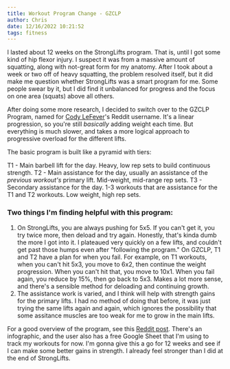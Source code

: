 ```yaml
---
title: Workout Program Change - GZCLP
author: Chris
date: 12/16/2022 10:21:52 
tags: fitness
---
```


I lasted about 12 weeks on the StrongLifts program. That is, until I got some kind of hip flexor injury. I suspect it was from a massive amount of squatting, along with not-great form for my anatomy. After I took about a week or two off of heavy squatting, the problem resolved itself, but it did make me question whether StrongLifts was a smart program for me. Some people swear by it, but I did find it unbalanced for progress and the focus on one area (squats) above all others.

After doing some more research, I decided to switch over to the GZCLP Program, named for [Cody LeFever](http://swoleateveryheight.blogspot.com/)'s Reddit username. It's a linear progression, so you're still *basically* adding weight each time. But everything is much slower, and takes a more logical approach to progressive overload for the different lifts.

The basic program is built like a pyramid with tiers:

T1 - Main barbell lift for the day. Heavy, low rep sets to build continuous strength.
T2 - Main assistance for the day, usually an assistance of the *previous workout's* primary lift. Mid-weight, mid-range rep sets.
T3 - Secondary assistance for the day. 1-3 workouts that are assistance for the T1 and T2 workouts. Low weight, high rep sets.

### Two things I'm finding helpful with this program:

1. On StrongLifts, you are always pushing for 5x5. If you can't get it, you try twice more, then deload and try again. Honestly, that's kinda dumb the more I got into it. I plateaued very quickly on a few lifts, and couldn't get past those humps even after "following the program." On GZCLP, T1 and T2 have a plan for when you fail. For example, on T1 workouts, when you can't hit 5x3, you move to 6x2, then continue the weight progression. When you can't hit that, you move to 10x1. When you fail again, you reduce by 15%, then go back to 5x3. Makes a lot more sense, and there's a sensible method for deloading and continuing growth.
2. The assistance work is varied, and I think will help with strength gains for the primary lifts. I had no method of doing that before, it was just trying the same lifts again and again, which ignores the possibility that some assitance muscles are too weak for me to grow in the main lifts.

For a good overview of the program, see this [Reddit post](https://www.reddit.com/r/Fitness/comments/6pjiwd/heres_a_quick_summary_of_the_gzclp_linear/). There's an infographic, and the user also has a free Google Sheet that I'm using to track my workouts for now. I'm gonna give this a go for 12 weeks and see if I can make some better gains in strength. I already feel stronger than I did at the end of StrongLifts.